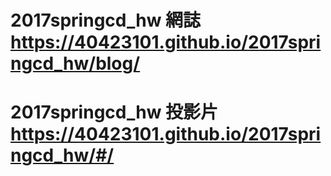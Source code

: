 # 2017springcd_hw 網誌  https://40423101.github.io/2017springcd_hw/blog/
# 2017springcd_hw 投影片 https://40423101.github.io/2017springcd_hw/#/
